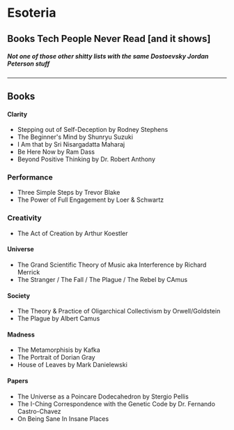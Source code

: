 # Esoteria
## Books Tech People Never Read [and it shows]
##### Not one of those other shitty lists with the same Dostoevsky Jordan Peterson stuff

***

## Books

#### Clarity
- Stepping out of Self-Deception by Rodney Stephens
- The Beginner's Mind by Shunryu Suzuki
- I Am that by Sri Nisargadatta Maharaj
- Be Here Now by Ram Dass
- Beyond Positive Thinking by Dr. Robert Anthony

### Performance
- Three Simple Steps by Trevor Blake
- The Power of Full Engagement by Loer & Schwartz

### Creativity
- The Act of Creation by Arthur Koestler

#### Universe

- The Grand Scientific Theory of Music aka Interference by Richard Merrick
- The Stranger / The Fall / The Plague / The Rebel by CAmus

#### Society
- The Theory & Practice of Oligarchical Collectivism by Orwell/Goldstein
- The Plague by Albert Camus

#### Madness
- The Metamorphisis by Kafka
- The Portrait of Dorian Gray
- House of Leaves by Mark Danielewski

#### Papers
- The Universe as a Poincare Dodecahedron by Stergio Pellis
- The I-Ching Correspondence with the Genetic Code by Dr. Fernando Castro-Chavez
- On Being Sane In Insane Places


